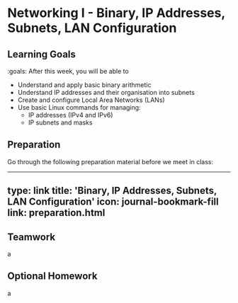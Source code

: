 # Networking I - Binary, IP Addresses, Subnets, LAN Configuration

## Learning Goals

:goals: After this week, you will be able to

- Understand and apply basic binary arithmetic
- Understand IP addresses and their organisation into subnets
- Create and configure Local Area Networks (LANs)
- Use basic Linux commands for managing:
    - IP addresses (IPv4 and IPv6)
    - IP subnets and masks

## Preparation

Go through the following preparation material before we meet in class:


---
type: link
title: 'Binary, IP Addresses, Subnets, LAN Configuration'
icon: journal-bookmark-fill
link: preparation.html
---

## Teamwork

a

## Optional Homework

a
